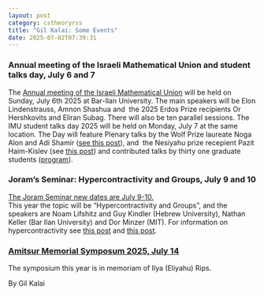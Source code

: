 ```yaml
---
layout: post
category: cstheoryrss
title: "Gil Kalai: Some Events"
date: 2025-07-02T07:39:31
---
```


### Annual meeting of the Israeli Mathematical Union and student talks day, July 6 and 7

The [Annual meeting of the Israeli Mathematical Union](https://www.imu.org.il/imu-meeting-2025) will be held on Sunday, July 6th 2025 at Bar-Ilan University. The main speakers will be Elon Lindenstrauss, Amnon Shashua and  the 2025 Erdos Prize recipients Or Hershkovits and Eliran Subag. There will also be ten parallel sessions. The IMU student talks day 2025 will be held on Monday, July 7 at the same location. The Day will feature Plenary talks by the Wolf Prize laureate Noga Alon and Adi Shamir ([see this post](https://gilkalai.wordpress.com/2024/07/07/noga-alon-and-adi-shamir-won-the-2024-wolf-prize/)), and  the Nesiyahu prize recepient Pazit Haim-Kislev (see [this post](https://gilkalai.wordpress.com/2024/09/23/viterbos-conjecture-was-refuted-by-pazit-haim-kislev-and-yaron-ostrover/)) and contributed talks by thirty one graduate students ([program](http://chrome-extension://efaidnbmnnnibpcajpcglclefindmkaj/https://www.imu.org.il/_files/ugd/24b24c_9549c0b72e014f7daadde556b1969412.pdf)).

### Joram’s Seminar: Hypercontractivity and Groups, July 9 and 10

[The Joram Seminar new dates are July 9-10.](https://mathematics.huji.ac.il/node/3198412)  
This year the topic will be “Hypercontractivity and Groups”, and the speakers are Noam Lifshitz and Guy Kindler (Hebrew University), Nathan Keller (Bar Ilan University) and Dor Minzer (MIT). For information on hypercontractivity see [this post](https://gilkalai.wordpress.com/2020/05/08/to-cheer-you-up-in-difficult-times-3-a-guest-post-by-noam-lifshitz-on-the-new-hypercontractivity-inequality-of-peter-keevash-noam-lifshitz-eoin-long-and-dor-minzer/) and [this post](https://gilkalai.wordpress.com/2020/07/24/noam-lifshitz-a-new-hypercontractivity-inequality-the-proof/).

### [Amitsur Memorial Symposum 2025, July 14](https://math.huji.ac.il/~parzan/Amitsur)

The symposium this year is in memoriam of Ilya (Eliyahu) Rips.

By Gil Kalai